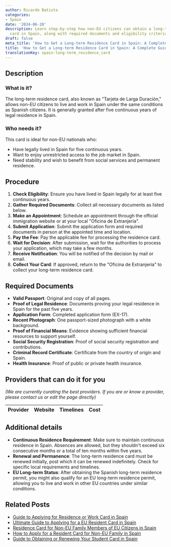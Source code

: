 ```yaml
---
author: Ricardo Batista
categories:
- Spain
date: '2024-06-20'
description: Learn step-by-step how non-EU citizens can obtain a long-term residence
  card in Spain, along with required documents and eligibility criteria.
draft: false
meta_title: 'How to Get a Long-term Residence Card in Spain: A Complete Guide'
title: 'How to Get a Long-term Residence Card in Spain: A Complete Guide'
translationKey: spain-long-term_residence_card
---
```





## Description
### What is it?
The long-term residence card, also known as "Tarjeta de Larga Duración," allows non-EU citizens to live and work in Spain under the same conditions as Spanish citizens. It is generally granted after five continuous years of legal residence in Spain.

### Who needs it?
This card is ideal for non-EU nationals who:
- Have legally lived in Spain for five continuous years.
- Want to enjoy unrestricted access to the job market in Spain.
- Need stability and wish to benefit from social services and permanent residence.

## Procedure

1. **Check Eligibility**: Ensure you have lived in Spain legally for at least five continuous years.
2. **Gather Required Documents**: Collect all necessary documents as listed below.
3. **Make an Appointment**: Schedule an appointment through the official immigration website or at your local "Oficina de Extranjería".
4. **Submit Application**: Submit the application form and required documents in person at the appointed time and location.
5. **Pay the Fee**: Pay the applicable fee for processing the residence card.
6. **Wait for Decision**: After submission, wait for the authorities to process your application, which may take a few months.
7. **Receive Notification**: You will be notified of the decision by mail or email.
8. **Collect Your Card**: If approved, return to the "Oficina de Extranjería" to collect your long-term residence card.

## Required Documents

- **Valid Passport**: Original and copy of all pages.
- **Proof of Legal Residence**: Documents proving your legal residence in Spain for the past five years.
- **Application Form**: Completed application form (EX-17).
- **Recent Photograph**: One passport-sized photograph with a white background.
- **Proof of Financial Means**: Evidence showing sufficient financial resources to support yourself.
- **Social Security Registration**: Proof of social security registration and contributions.
- **Criminal Record Certificate**: Certificate from the country of origin and Spain.
- **Health Insurance**: Proof of public or private health insurance.

## Providers that can do it for you
_(We are currently curating the best providers. If you are or know a provider, please contact us or edit the page directly)_

| Provider        |     Website     |     Timelines    |       Cost      |
| :-------------: | :-------------: |  :-------------: | :-------------: |

## Additional details
- **Continuous Residence Requirement**: Make sure to maintain continuous residence in Spain. Absences are allowed, but they shouldn't exceed six consecutive months or a total of ten months within five years.
- **Renewal and Permanence**: The long-term residence card must be renewed initially, post which it can be renewed indefinitely. Check for specific local requirements and timelines.
- **EU Long-term Status**: After obtaining the Spanish long-term residence permit, you might also qualify for an EU long-term residence permit, allowing you to live and work in other EU countries under similar conditions.


## Related Posts

- [Guide to Applying for Residence or Work Card in Spain](https://tramitit.com/guides/spain/initial_or_renewal_of_residence_or_residence_and_work_card/)
- [Ultimate Guide to Applying for a EU Resident Card in Spain](https://tramitit.com/guides/spain/eu_resident_card_application/)
- [Residence Card for Non-EU Family Members of EU Citizens in Spain](https://tramitit.com/guides/spain/residence_card_of_family_member_of_a_european_union_citizen/)
- [How to Apply for a Resident Card for Non-EU Family in Spain](https://tramitit.com/guides/spain/resident_card_application_for_family_member_of_an_eu_citizen/)
- [Guide to Obtaining or Renewing Your Student Card in Spain](https://tramitit.com/guides/spain/initial_or_renewal_student_card_for_foreigners/)